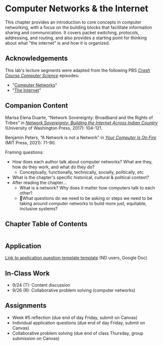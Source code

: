 # Computer Networks & the Internet

This chapter provides an introduction to core concepts in computer networking, with a focus on the building blocks that facilitate information sharing and communication. It covers packet switching, protocols, addressing, and routing, and also provides a starting point for thinking about what "the internet" is and how it is organized.

## <i class="fa-solid fa-hands-clapping" aria-hidden="true"></i> Acknowledgements

This lab's lecture segments were adapted from the following PBS *[Crash Course Computer Science](https://www.pbs.org/show/crash-course-computer-science/)* episodes:
- "[Computer Networks](https://www.pbs.org/video/computer-networks-crash-course-computer-science-28-dqjdkc/)"
- "[The Internet](https://www.pbs.org/video/the-internet-crash-course-computer-science-29-oj4vv6/)"

## <i class="fa-regular fa-bookmark" aria-hidden="true"></i> Companion Content

Marisa Elena Duarte, “Network Sovereignty: Broadband and the Rights of Tribes” in [*Network Sovereignty: Building the Internet Across Indian Country*](https://onesearch.library.nd.edu/permalink/f/7uudnk/TN_cdi_askewsholts_vlebooks_9780295741833) (University of Washington Press, 2017): 104-121.

Benjamin Peters, “A Network is not a Network” in [*Your Computer Is On Fire*](https://drive.google.com/file/d/1mmZ4k2eKG9adDQV-Y0DHuWu3bIIcxAq1/view?usp=drive_link) (MIT Press, 2021): 71-90.

Framing questions:
- How does each author talk about computer networks? What are they, how do they work, and what do they do?
  * Conceptually, functionally, technically, socially, politically, etc
- What is the chapter's specific historical, cultural & political context?
- After reading the chapter...
  * What is a network? Why does it matter how computers talk to each other?
  * What questions do we need to be asking or steps we need to be taking around computer networks to build more just, equitable, inclusive systems?

## <i class="fa-solid fa-list-ol" aria-hidden="true"></i> Chapter Table of Contents

```{tableofcontents}
```

## <i class="fa-solid fa-clipboard-question" aria-hidden="true"></i> Application

[Link to application question template template](https://docs.google.com/document/d/1qYZRLlZzbZHCGIJEn4Urvpk9uBHouE_psQCsU61lEvE/copy) (ND users, Google Doc)

## <i class="fa-solid fa-chalkboard-user" aria-hidden="true"></i> In-Class Work

- 9/24 (T): Content discussion
- 9/26 (R): Collaborative problem solving (computer networks)

## <i class="fa-solid fa-list-check" aria-hidden="true"></i> Assignments 

- Week #5 reflection (due end of day Friday, submit on Canvas)
- Individual application questions (due end of day Friday, submit on Canvas)
- Collaborative problem solving (due end of class Thursday, group submission on Canvas)